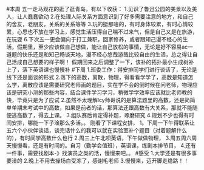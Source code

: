 #本周
五一走马观花的逛了逛青岛，有以下收获：
1.见识了鲁迅公园的美景以及美人，让人蠢蠢欲动
2.在处理人际关系方面意识到了好多需要注意的地方，和自己的舍友，老朋友，关系的关系等等
3.玩的挺那啥的，有时身体较累，有时心情较累，心思也不放在学习上，感觉生活压得自己喘不过来气，但是自己又是在旅游，在玩耍
6.下次五一更会偏向于打工兼职，回家修养，或者跟知己漫不经心的生活，假期里，至少应该做自己想做，能让自己放松的事情，无论是好不容易ac一道题的快乐还是和知己畅谈天地，漫不经心悠哉游哉比较自由的生活，总之得让自己活成自己想要的样子啊！
假期回来之后调整了一下，该补的拓扑最小生成树补上了，落下英语课也慢慢补
#下周
1.班委工作：得安排同学们进行谈话了，无论是线下还是面谈的形式
2.落下的高数，离散，物理，得看看学学了，高数是知道怎么学，离散应该是需要研究老师画的题目，实在学不会的倒时候在问老师，物理应该是研究小测的那些内容，结合课件学习学习，稍微学学效率应该就比老师教的快，毕竟只是为了应试
2.虽然不太理解lcy师哥说的是算法题里的高数，还是简简单单期末考试中的高数，如果是前者的话，那算法还跟高数有大关系，那就不能随便逃高数了，得去上课。
3.组队赛后肯定得补题，琢磨研究
4.规划不少也得有时间安排，哪能一下子淦那么多活。。
刚看了下课程安排，
1。下周一下午得联系让五六个小伙伴谈话，谈完话什么的我可以就在实验室补个题目（对着题解什么的），有时间学高数什么也行
2.周三上午北呗英语，下午做做物理，
3.周五周六周天慢慢看，还是有时间的。自习（勤学会值班），英语课，练剧本排节目，
4.还有一件事，需要找剧本-》找演员之类的活，慢慢来吧。。
#感受
1.大学还是有很多事要淦的
2.晚上不用去操场白受冻了，感谢毛老师
3.慢慢来，迈开脚走稳路！！
